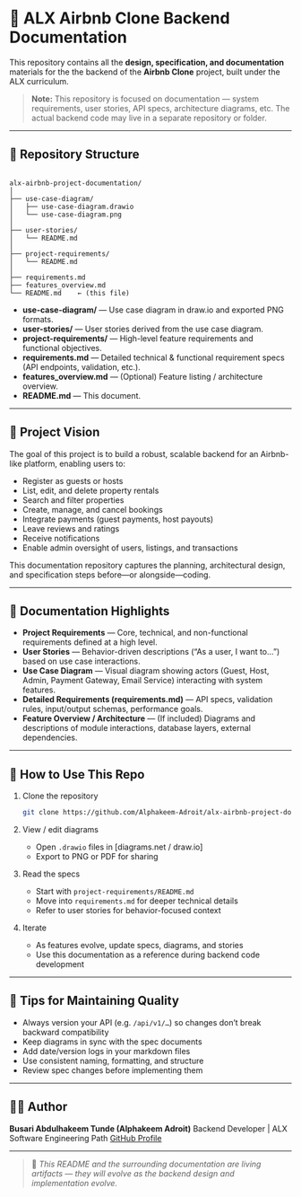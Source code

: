 # 🏡 ALX Airbnb Clone Backend Documentation

This repository contains all the **design, specification, and documentation** materials for the the backend of the **Airbnb Clone** project, built under the ALX curriculum.  

> **Note:** This repository is focused on documentation — system requirements, user stories, API specs, architecture diagrams, etc. The actual backend code may live in a separate repository or folder.

---

## 📁 Repository Structure

```

alx-airbnb-project-documentation/
│
├── use-case-diagram/
│   ├── use-case-diagram.drawio
│   └── use-case-diagram.png
│
├── user-stories/
│   └── README.md
│
├── project-requirements/
│   └── README.md
│
├── requirements.md
├── features_overview.md
└── README.md    ← (this file)

```

- **use-case-diagram/** — Use case diagram in draw.io and exported PNG formats.  
- **user-stories/** — User stories derived from the use case diagram.  
- **project-requirements/** — High-level feature requirements and functional objectives.  
- **requirements.md** — Detailed technical & functional requirement specs (API endpoints, validation, etc.).  
- **features_overview.md** — (Optional) Feature listing / architecture overview.  
- **README.md** — This document.

---

## 🎯 Project Vision

The goal of this project is to build a robust, scalable backend for an Airbnb-like platform, enabling users to:

- Register as guests or hosts  
- List, edit, and delete property rentals  
- Search and filter properties  
- Create, manage, and cancel bookings  
- Integrate payments (guest payments, host payouts)  
- Leave reviews and ratings  
- Receive notifications  
- Enable admin oversight of users, listings, and transactions  

This documentation repository captures the planning, architectural design, and specification steps before—or alongside—coding.

---

## 📘 Documentation Highlights

- **Project Requirements** — Core, technical, and non-functional requirements defined at a high level.  
- **User Stories** — Behavior-driven descriptions (“As a user, I want to…”) based on use case interactions.  
- **Use Case Diagram** — Visual diagram showing actors (Guest, Host, Admin, Payment Gateway, Email Service) interacting with system features.  
- **Detailed Requirements (requirements.md)** — API specs, validation rules, input/output schemas, performance goals.  
- **Feature Overview / Architecture** — (If included) Diagrams and descriptions of module interactions, database layers, external dependencies.

---

## 🚀 How to Use This Repo

1. Clone the repository  
   ```bash
   git clone https://github.com/Alphakeem-Adroit/alx-airbnb-project-documentation.git
    ```

2. View / edit diagrams

   * Open `.drawio` files in [diagrams.net / draw.io]
   * Export to PNG or PDF for sharing

3. Read the specs

   * Start with `project-requirements/README.md`
   * Move into `requirements.md` for deeper technical details
   * Refer to user stories for behavior-focused context

4. Iterate

   * As features evolve, update specs, diagrams, and stories
   * Use this documentation as a reference during backend code development

---

## 📌 Tips for Maintaining Quality

* Always version your API (e.g. `/api/v1/…`) so changes don’t break backward compatibility
* Keep diagrams in sync with the spec documents
* Add date/version logs in your markdown files
* Use consistent naming, formatting, and structure
* Review spec changes before implementing them

---

## 🧑‍💼 Author

**Busari Abdulhakeem Tunde (Alphakeem Adroit)**
Backend Developer | ALX Software Engineering Path
[GitHub Profile](https://github.com/Alphakeem-Adroit)

---

> 📌 *This README and the surrounding documentation are living artifacts — they will evolve as the backend design and implementation evolve.*